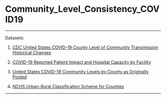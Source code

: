 # Community_Level_Consistency_COVID19

-----------------------

Datasets:  

1. [CDC United States COVID-19 County Level of Community Transmission Historical Changes](https://data.cdc.gov/Public-Health-Surveillance/United-States-COVID-19-County-Level-of-Community-T/nra9-vzzn)   
2. [COVID-19 Reported Patient Impact and Hospital Capacity by Facility](https://healthdata.gov/Hospital/COVID-19-Reported-Patient-Impact-and-Hospital-Capa/anag-cw7u)
3. [United States COVID-19 Community Levels by County as Originally Posted](https://data.cdc.gov/Public-Health-Surveillance/United-States-COVID-19-Community-Levels-by-County-/3nnm-4jni)

4. [NCHS Urban-Rural Classification Scheme for Counties](https://www.cdc.gov/nchs/data_access/urban_rural.htm)

-----------
